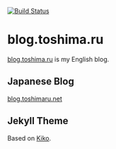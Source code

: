 [![Build Status](https://travis-ci.org/toshimaru/blog.toshima.ru.svg)](https://travis-ci.org/toshimaru/blog.toshima.ru)

# blog.toshima.ru

[blog.toshima.ru](http://blog.toshima.ru/) is my English blog.

## Japanese Blog

[blog.toshimaru.net](http://blog.toshimaru.net/)

## Jekyll Theme

Based on [Kiko](http://github.com/gfjaru/Kiko).
